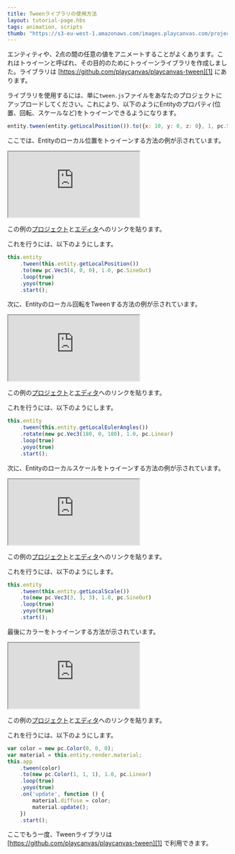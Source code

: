 ```yaml
---
title: Tweenライブラリの使用方法
layout: tutorial-page.hbs
tags: animation, scripts
thumb: "https://s3-eu-west-1.amazonaws.com/images.playcanvas.com/projects/12/452634/BDFB7E-image-75.jpg"
---
```


エンティティや、2点の間の任意の値をアニメートすることがよくあります。これはトゥイーンと呼ばれ、その目的のためにトゥイーンライブラリを作成しました。ライブラリは [https://github.com/playcanvas/playcanvas-tween][1] にあります。

ライブラリを使用するには、単に`tween.js`ファイルをあなたのプロジェクトにアップロードしてください。これにより、以下のようにEntityのプロパティ(位置、回転、スケールなど)をトゥイーンできるようになります。

```javascript
entity.tween(entity.getLocalPosition()).to({x: 10, y: 0, z: 0}, 1, pc.SineOut);
```

ここでは、Entityのローカル位置をトゥイーンする方法の例が示されています。

<iframe loading="lazy" src="https://playcanv.as/b/wEftzstB/" title="Using the Tween library"></iframe>

この例の[プロジェクト][2]と[エディタ][3]へのリンクを貼ります。

これを行うには、以下のようにします。

```javascript
this.entity
    .tween(this.entity.getLocalPosition())
    .to(new pc.Vec3(4, 0, 0), 1.0, pc.SineOut)
    .loop(true)
    .yoyo(true)
    .start();
```

次に、Entityのローカル回転をTweenする方法の例が示されています。

<iframe loading="lazy" src="https://playcanv.as/b/H8553dGa/" title="Tween Local Rotation"></iframe>

この例の[プロジェクト][2]と[エディタ][4]へのリンクを貼ります。

これを行うには、以下のようにします。

```javascript
this.entity
    .tween(this.entity.getLocalEulerAngles())
    .rotate(new pc.Vec3(180, 0, 180), 1.0, pc.Linear)
    .loop(true)
    .yoyo(true)
    .start();
```

次に、Entityのローカルスケールをトゥイーンする方法の例が示されています。

<iframe loading="lazy" src="https://playcanv.as/b/ndTiHCpD/" title="Tween Local Scale"></iframe>

この例の[プロジェクト][2]と[エディタ][5]へのリンクを貼ります。

これを行うには、以下のようにします。

```javascript
this.entity
    .tween(this.entity.getLocalScale())
    .to(new pc.Vec3(3, 3, 3), 1.0, pc.SineOut)
    .loop(true)
    .yoyo(true)
    .start();
```

最後にカラーをトゥイーンする方法が示されています。

<iframe loading="lazy" src="https://playcanv.as/b/aoRYsYrc/" title="Tween Material Color"></iframe>

この例の[プロジェクト][2]と[エディタ][6]へのリンクを貼ります。

これを行うには、以下のようにします。

```javascript
var color = new pc.Color(0, 0, 0);
var material = this.entity.render.material;
this.app
    .tween(color)
    .to(new pc.Color(1, 1, 1), 1.0, pc.Linear)
    .loop(true)
    .yoyo(true)
    .on('update', function () {
        material.diffuse = color;
        material.update();
    })
    .start();
```

ここでもう一度、Tweenライブラリは [https://github.com/playcanvas/playcanvas-tween][1] で利用できます。

[1]: https://github.com/playcanvas/playcanvas-tween
[2]: https://playcanvas.com/project/452634/overview/using-the-tween-library
[3]: https://playcanvas.com/editor/scene/491504
[4]: https://playcanvas.com/editor/scene/491558
[5]: https://playcanvas.com/editor/scene/491585
[6]: https://playcanvas.com/editor/scene/491559
